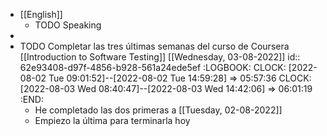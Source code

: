 - [[English]]
	- TODO Speaking
-
- TODO Completar las tres últimas semanas del curso de Coursera [[Introduction to Software Testing]] [[Wednesday, 03-08-2022]]
  id:: 62e93408-d97f-4856-b928-561a24ede5ef
  :LOGBOOK:
  CLOCK: [2022-08-02 Tue 09:01:52]--[2022-08-02 Tue 14:59:28] =>  05:57:36
  CLOCK: [2022-08-03 Wed 08:40:47]--[2022-08-03 Wed 14:42:06] =>  06:01:19
  :END:
	- He completado las dos primeras a [[Tuesday, 02-08-2022]]
	- Empiezo la última para terminarla hoy